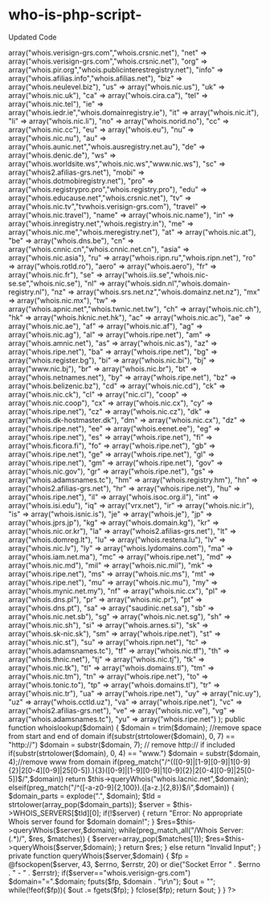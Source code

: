 # who-is-php-script-
Updated Code 
<?php
class Whois{
private $WHOIS_SERVERS = array(
"com"               =>  array("whois.verisign-grs.com","whois.crsnic.net"),
"net"               =>  array("whois.verisign-grs.com","whois.crsnic.net"),
"org"               =>  array("whois.pir.org","whois.publicinterestregistry.net"),
"info"              =>  array("whois.afilias.info","whois.afilias.net"),
"biz"               =>  array("whois.neulevel.biz"),
"us"                =>  array("whois.nic.us"),
"uk"                =>  array("whois.nic.uk"),
"ca"                =>  array("whois.cira.ca"),
"tel"               =>  array("whois.nic.tel"),
"ie"                =>  array("whois.iedr.ie","whois.domainregistry.ie"),
"it"                =>  array("whois.nic.it"),
"li"                =>  array("whois.nic.li"),
"no"                =>  array("whois.norid.no"),
"cc"                =>  array("whois.nic.cc"),
"eu"                =>  array("whois.eu"),
"nu"                =>  array("whois.nic.nu"),
"au"                =>  array("whois.aunic.net","whois.ausregistry.net.au"),
"de"                =>  array("whois.denic.de"),
"ws"                =>  array("whois.worldsite.ws","whois.nic.ws","www.nic.ws"),
"sc"                =>  array("whois2.afilias-grs.net"),
"mobi"              =>  array("whois.dotmobiregistry.net"),
"pro"               =>  array("whois.registrypro.pro","whois.registry.pro"),
"edu"               =>  array("whois.educause.net","whois.crsnic.net"),
"tv"                =>  array("whois.nic.tv","tvwhois.verisign-grs.com"),
"travel"            =>  array("whois.nic.travel"),
"name"              =>  array("whois.nic.name"),
"in"                =>  array("whois.inregistry.net","whois.registry.in"),
"me"                =>  array("whois.nic.me","whois.meregistry.net"),
"at"                =>  array("whois.nic.at"),
"be"                =>  array("whois.dns.be"),
"cn"                =>  array("whois.cnnic.cn","whois.cnnic.net.cn"),
"asia"              =>  array("whois.nic.asia"),
"ru"                =>  array("whois.ripn.ru","whois.ripn.net"),
"ro"                =>  array("whois.rotld.ro"),
"aero"              =>  array("whois.aero"),
"fr"                =>  array("whois.nic.fr"),
"se"                =>  array("whois.iis.se","whois.nic-se.se","whois.nic.se"),
"nl"                =>  array("whois.sidn.nl","whois.domain-registry.nl"),
"nz"                =>  array("whois.srs.net.nz","whois.domainz.net.nz"),
"mx"                =>  array("whois.nic.mx"),
"tw"                =>  array("whois.apnic.net","whois.twnic.net.tw"),
"ch"                =>  array("whois.nic.ch"),
"hk"                =>  array("whois.hknic.net.hk"),
"ac"                =>  array("whois.nic.ac"),
"ae"                =>  array("whois.nic.ae"),
"af"                =>  array("whois.nic.af"),
"ag"                =>  array("whois.nic.ag"),
"al"                =>  array("whois.ripe.net"),
"am"                =>  array("whois.amnic.net"),
"as"                =>  array("whois.nic.as"),
"az"                =>  array("whois.ripe.net"),
"ba"                =>  array("whois.ripe.net"),
"bg"                =>  array("whois.register.bg"),
"bi"                =>  array("whois.nic.bi"),
"bj"                =>  array("www.nic.bj"),
"br"                =>  array("whois.nic.br"),
"bt"                =>  array("whois.netnames.net"),
"by"                =>  array("whois.ripe.net"),
"bz"                =>  array("whois.belizenic.bz"),
"cd"                =>  array("whois.nic.cd"),
"ck"                =>  array("whois.nic.ck"),
"cl"                =>  array("nic.cl"),
"coop"              =>  array("whois.nic.coop"),
"cx"                =>  array("whois.nic.cx"),
"cy"                =>  array("whois.ripe.net"),
"cz"                =>  array("whois.nic.cz"),
"dk"                =>  array("whois.dk-hostmaster.dk"),
"dm"                =>  array("whois.nic.cx"),
"dz"                =>  array("whois.ripe.net"),
"ee"                =>  array("whois.eenet.ee"),
"eg"                =>  array("whois.ripe.net"),
"es"                =>  array("whois.ripe.net"),
"fi"                =>  array("whois.ficora.fi"),
"fo"                =>  array("whois.ripe.net"),
"gb"                =>  array("whois.ripe.net"),
"ge"                =>  array("whois.ripe.net"),
"gl"                =>  array("whois.ripe.net"),
"gm"                =>  array("whois.ripe.net"),
"gov"               =>  array("whois.nic.gov"),
"gr"                =>  array("whois.ripe.net"),
"gs"                =>  array("whois.adamsnames.tc"),
"hm"                =>  array("whois.registry.hm"),
"hn"                =>  array("whois2.afilias-grs.net"),
"hr"                =>  array("whois.ripe.net"),
"hu"                =>  array("whois.ripe.net"),
"il"                =>  array("whois.isoc.org.il"),
"int"               =>  array("whois.isi.edu"),
"iq"                =>  array("vrx.net"),
"ir"                =>  array("whois.nic.ir"),
"is"                =>  array("whois.isnic.is"),
"je"                =>  array("whois.je"),
"jp"                =>  array("whois.jprs.jp"),
"kg"                =>  array("whois.domain.kg"),
"kr"                =>  array("whois.nic.or.kr"),
"la"                =>  array("whois2.afilias-grs.net"),
"lt"                =>  array("whois.domreg.lt"),
"lu"                =>  array("whois.restena.lu"),
"lv"                =>  array("whois.nic.lv"),
"ly"                =>  array("whois.lydomains.com"),
"ma"                =>  array("whois.iam.net.ma"),
"mc"                =>  array("whois.ripe.net"),
"md"                =>  array("whois.nic.md"),
"mil"               =>  array("whois.nic.mil"),
"mk"                =>  array("whois.ripe.net"),
"ms"                =>  array("whois.nic.ms"),
"mt"                =>  array("whois.ripe.net"),
"mu"                =>  array("whois.nic.mu"),
"my"                =>  array("whois.mynic.net.my"),
"nf"                =>  array("whois.nic.cx"),
"pl"                =>  array("whois.dns.pl"),
"pr"                =>  array("whois.nic.pr"),
"pt"                =>  array("whois.dns.pt"),
"sa"                =>  array("saudinic.net.sa"),
"sb"                =>  array("whois.nic.net.sb"),
"sg"                =>  array("whois.nic.net.sg"),
"sh"                =>  array("whois.nic.sh"),
"si"                =>  array("whois.arnes.si"),
"sk"                =>  array("whois.sk-nic.sk"),
"sm"                =>  array("whois.ripe.net"),
"st"                =>  array("whois.nic.st"),
"su"                =>  array("whois.ripn.net"),
"tc"                =>  array("whois.adamsnames.tc"),
"tf"                =>  array("whois.nic.tf"),
"th"                =>  array("whois.thnic.net"),
"tj"                =>  array("whois.nic.tj"),
"tk"                =>  array("whois.nic.tk"),
"tl"                =>  array("whois.domains.tl"),
"tm"                =>  array("whois.nic.tm"),
"tn"                =>  array("whois.ripe.net"),
"to"                =>  array("whois.tonic.to"),
"tp"                =>  array("whois.domains.tl"),
"tr"                =>  array("whois.nic.tr"),
"ua"                =>  array("whois.ripe.net"),
"uy"                =>  array("nic.uy"),
"uz"                =>  array("whois.cctld.uz"),
"va"                =>  array("whois.ripe.net"),
"vc"                =>  array("whois2.afilias-grs.net"),
"ve"                =>  array("whois.nic.ve"),
"vg"                =>  array("whois.adamsnames.tc"),
"yu"                =>  array("whois.ripe.net")
);
public function whoislookup($domain)
{
$domain = trim($domain); //remove space from start and end of domain
if(substr(strtolower($domain), 0, 7) == "http://") $domain = substr($domain, 7); // remove http:// if included
if(substr(strtolower($domain), 0, 4) == "www.") $domain = substr($domain, 4);//remove www from domain
if(preg_match("/^(([0-9]|[1-9][0-9]|1[0-9]{2}|2[0-4][0-9]|25[0-5]).){3}([0-9]|[1-9][0-9]|1[0-9]{2}|2[0-4][0-9]|25[0-5])$/",$domain))
return $this->queryWhois("whois.lacnic.net",$domain);
elseif(preg_match("/^([-a-z0-9]{2,100}).([a-z.]{2,8})$/i",$domain))
{
$domain_parts = explode(".", $domain);
$tld = strtolower(array_pop($domain_parts));
$server = $this->WHOIS_SERVERS[$tld][0];
if(!$server) {
return "Error: No appropriate Whois server found for $domain domain!";
}
$res=$this->queryWhois($server,$domain);
while(preg_match_all("/Whois Server: (.*)/", $res, $matches))
{
$server=array_pop($matches[1]);
$res=$this->queryWhois($server,$domain);
}
return $res;
}
else
return "Invalid Input";
}
private function queryWhois($server,$domain)
{
$fp = @fsockopen($server, 43, $errno, $errstr, 20) or die("Socket Error " . $errno . " - " . $errstr);
if($server=="whois.verisign-grs.com")
$domain="=".$domain;
fputs($fp, $domain . "\r\n");
$out = "";
while(!feof($fp)){
$out .= fgets($fp);
}
fclose($fp);
return $out;
}
}
?>
